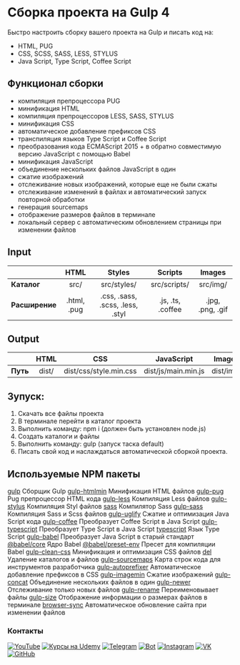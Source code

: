 # Сборка проекта на Gulp 4
Быстро настроить сборку вашего проекта на Gulp и писать код на:
- HTML, PUG
- CSS, SCSS, SASS, LESS, STYLUS
- Java Script, Type Script, Coffee Script

## Функционал сборки
- компиляция препроцессора PUG
- минификация HTML
- компиляция препроцессоров LESS, SASS, STYLUS
- минификация CSS
- автоматическое добавление префиксов CSS
- транспиляция языков Type Script и Coffee Script
- преобразования кода ECMAScript 2015 + в обратно совместимую версию JavaScript с помощью Babel
- минификация JavaScript
- объединение нескольких файлов JavaScript в один
- сжатие изображений
- отслеживание новых изображений, которые еще не были сжаты
- отслеживание изменений в файлах и автоматический запуск повторной обработки
- генерация sourcemaps
- отображение размеров файлов в терминале
- локальный сервер с автоматическим обновлением страницы при изменении файлов

## Input
|| HTML | Styles | Scripts | Images |
|:---|:------:|:-----:|:----:|:-----:|
| **Каталог** | src/ | src/styles/ | src/scripts/ | src/img/ |
| **Расширение** | .html, .pug | .css, .sass, .scss, .less, .styl | .js, .ts, .coffee | .jpg, .png, .gif |

## Output
|| HTML | CSS | JavaScript | Images |
|:---|:------:|:-----:|:----:|:-----:|
| **Путь** | dist/ | dist/css/style.min.css | dist/js/main.min.js | dist/img/ |

## Зупуск:
1. Скачать все файлы проекта
2. В терминале перейти в каталог проекта
3. Выполнить команду: npm i (должен быть установлен node.js)
4. Создать каталоги и файлы
5. Выполнить команду: gulp (запуск таска default)
6. Писать свой код и наслаждаться автоматической сборкой проекта.

## Используемые NPM пакеты
[gulp](https://www.npmjs.com/package/gulp) Сборщик Gulp
[gulp-htmlmin](https://www.npmjs.com/package/gulp-htmlmin) Минификация HTML файлов
[gulp-pug](https://www.npmjs.com/package/gulp-pug) Pug препроцессор HTML кода
[gulp-less](https://www.npmjs.com/package/gulp-less) Компиляция Less файлов
[gulp-stylus](https://www.npmjs.com/package/gulp-stylus) Компиляция Styl файлов
[sass](https://www.npmjs.com/package/sass) Компилятор Sass
[gulp-sass](https://www.npmjs.com/package/gulp-sass) Компиляция Sass и Scss файлов
[gulp-uglify](https://www.npmjs.com/package/gulp-uglify) Сжатие и оптимизация Java Script кода
[gulp-coffee](https://www.npmjs.com/package/gulp-coffee) Преобразует Coffee Script в Java Script
[gulp-typescript](https://www.npmjs.com/package/gulp-typescript) Преобразует Type Script в Java Script
[typescript](https://www.npmjs.com/package/typescript) Язык Type Script
[gulp-babel](https://www.npmjs.com/package/gulp-babel) Преобразует Java Script в старый стандарт
[@babel/core](https://www.npmjs.com/package/@babel/core) Ядро Babel
[@babel/preset-env](https://www.npmjs.com/package/@babel/preset-env) Пресет для компиляции Babel
[gulp-clean-css](https://www.npmjs.com/package/gulp-clean-css) Минификация и оптимизация CSS файлов
[del](https://www.npmjs.com/package/del) Удаление каталогов и файлов
[gulp-sourcemaps](https://www.npmjs.com/package/gulp-sourcemaps) Карта строк кода для инструментов  разработчика
[gulp-autoprefixer](https://www.npmjs.com/package/gulp-autoprefixer) Автоматическое добавление префиксов в CSS
[gulp-imagemin](https://www.npmjs.com/package/gulp-imagemin) Сжатие изображений
[gulp-concat](https://www.npmjs.com/package/gulp-concat) Объединение нескольких файлов в один
[gulp-newer](https://www.npmjs.com/package/gulp-newer) Отслеживание только новых файлов
[gulp-rename](https://www.npmjs.com/package/gulp-rename) Переименовывает файлы
[gulp-size](https://www.npmjs.com/package/gulp-size) Отображение информации о размерах файлов в терминале
[browser-sync](https://browsersync.io/docs/gulp) Автоматическое обновление сайта при изменении файлов

### Контакты
[![YouTube](https://img.shields.io/badge/-YouTube-333?style=for-the-badge&logo=YouTube&logoColor=FF0000)](https://www.youtube.com/c/ITDoctor)
[![Курсы на Udemy](https://img.shields.io/badge/-Udemy-333?style=for-the-badge&logo=Udemy&logoColor=fff)](https://www.udemy.com/user/useinov-ismail-asanovich/)
[![Telegram](https://img.shields.io/badge/-Telegram-333?style=for-the-badge&logo=telegram&logoColor=27A0D9)](https://t.me/itdoctorstudio)
[![Bot](https://img.shields.io/badge/-Bot-333?style=for-the-badge)](https://t.me/itdoctorNavigatorBot?start)
[![Instagram](https://img.shields.io/badge/-Instagram-333?style=for-the-badge&logo=instagram&logoColor=B4068E)](https://instagram.com/ismail_asanovich)
[![VK](https://img.shields.io/badge/-VK-333?style=for-the-badge&logo=Vk&logoColor=27A0D9)](https://vk.com/itdoctorstudio)
[![GitHub](https://img.shields.io/badge/-GitHub-333?style=for-the-badge&logo=GitHub&logoColor=fff)](https://github.com/morphIsmail)

